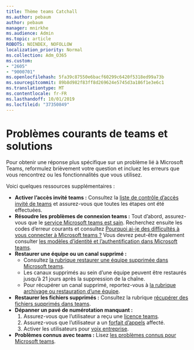 ```yaml
---
title: Thème teams Catchall
ms.author: pebaum
author: pebaum
manager: mnirkhe
ms.audience: Admin
ms.topic: article
ROBOTS: NOINDEX, NOFOLLOW
localization_priority: Normal
ms.collection: Adm_O365
ms.custom:
- "2605"
- "9000701"
ms.openlocfilehash: 5fa39c87550e6bacf60299c6420f5318ed99a73b
ms.sourcegitcommit: 89b8d982f83ff8d269624e5745d3a186f1e3e6c1
ms.translationtype: MT
ms.contentlocale: fr-FR
ms.lasthandoff: 10/01/2019
ms.locfileid: "37350849"
---
```

#   <a name="teams-common-issues-and-resolutions"></a>Problèmes courants de teams et solutions

Pour obtenir une réponse plus spécifique sur un problème lié à Microsoft Teams, reformulez brièvement votre question et incluez les erreurs que vous rencontrez ou les fonctionnalités que vous utilisez.

Voici quelques ressources supplémentaires :

- **Activer l’accès invité teams :** Consultez la [liste de contrôle d’accès invité de teams](https://docs.microsoft.com/microsoftteams/guest-access-checklist) et assurez-vous que toutes les étapes ont été effectuées.
- **Résoudre les problèmes de connexion teams :** Tout d’abord, assurez-vous que le [service Microsoft teams est sain](https://admin.microsoft.com/Adminportal/Home?source=applauncher#/servicehealth). Recherchez ensuite les codes d’erreur courants et consultez [Pourquoi ai-je des difficultés à vous connecter à Microsoft teams ?](https://support.office.com/article/a02f683b-61a3-4008-9447-ee60c5593b0f)  Vous devrez peut-être également consulter [les modèles d’identité et l’authentification dans Microsoft teams](https://docs.microsoft.com/MicrosoftTeams/identify-models-authentication).
- **Restaurer une équipe ou un canal supprimé :** 
    - Consultez [la rubrique restaurer une équipe supprimée dans Microsoft teams](https://blogs.technet.microsoft.com/skypehybridguy/2017/07/23/restoring-a-deleted-team-in-microsoft-teams/).
    - Les canaux supprimés au sein d’une équipe peuvent être restaurés jusqu’à 21 jours après la suppression de la chaîne. 
    - Pour récupérer un canal supprimé, reportez-vous à [la rubrique archivage ou restauration d’une équipe](https://support.office.com/article/archive-or-restore-a-team-dc161cfd-b328-440f-974b-5da5bd98b5a7).
- **Restaurer les fichiers supprimés :** Consultez la rubrique [récupérer des fichiers supprimés dans teams](https://support.office.com/article/recover-deleted-files-in-teams-a591d771-89a6-49e2-ab7e-271936fe3c4e).
- **Dépanner un pavé de numérotation manquant :**  
    1. Assurez-vous que l’utilisateur a reçu une [licence teams](https://docs.microsoft.com/MicrosoftTeams/assign-teams-licenses).
    2. Assurez-vous que l’utilisateur a un [forfait d’appels](https://docs.microsoft.com/MicrosoftTeams/calling-plan-landing-page) affecté.
    3. Activer les utilisateurs pour [voix entreprise](https://docs.microsoft.com/en-us/skypeforbusiness/skype-for-business-hybrid-solutions/plan-your-phone-system-cloud-pbx-solution/enable-users-for-enterprise-voice-online-and-phone-system-voicemail#to-enable-your-users-for-phone-system-in-office-365-voice-and-voicemail).
- **Problèmes connus avec teams :** Lisez [les problèmes connus pour Microsoft teams](https://docs.microsoft.com/microsoftteams/known-issues).